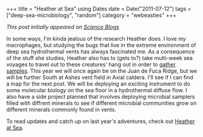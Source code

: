 +++
title = "Heather at Sea"
using Dates
date = Date("2011-07-12")
tags = ["deep-sea-microbiology", "random"]
category = "webeasties"
+++

_This post initially appeared on [Science Blogs](http://scienceblogs.com/webeasties)_

In some ways, I'm kinda jealous of the research Heather does. I love my macrophages, but studying the bugs that live in the extreme environment of deep sea hydrothermal vents has always fascinated me. 
As a consequence of the stuff she studies, Heather also has to (gets to?) take multi-week sea voyages to travel out to these creatures' hang out in order to [gather samples](http://heatheratsea.wordpress.com/2011/07/10/its-that-time-again/). 
This year we will once again be on the Juan de Fuca Ridge, but we will be further South at Ashes vent field in Axial caldera. I'll see if I can find a map for the next post. We will be deploying an exciting instrument to do some molecular biology on the sea floor in a hydrothermal diffuse flow. I also have a side project planned that involves deploying microbial samplers filled with diffrent minerals to see if different microbial communities grow on different minerals commonly found in vents.

To read updates and catch up on last year's adventures, check out [Heather at Sea](http://heatheratsea.wordpress.com/).

      
  
